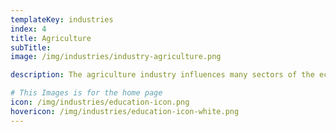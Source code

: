 ```yaml
---
templateKey: industries
index: 4
title: Agriculture
subTitle: 
image: /img/industries/industry-agriculture.png

description: The agriculture industry influences many sectors of the economy. Digital technologies have the potential to revolutionize agriculture by helping farmers work more precisely, efficiently and sustainably. The supply chain from farmers to granaries and to the consumers & restaurants is in a shake up mode. Digital can bring about revolutionary benefits to this trillion dollar industry worldwide. From IoT and digital platforms to the humble text messaging platforms like WhatsApp, the agriculture sector can benefit significantly from digital transformation. Data-driven insights can improve decision-making and practices and help increase environmental performance while making the job more attractive to younger generations. By using technology as a sustainable and scalable resource, transformation can take this industry to new heights. Automation, IoT, Drones and Robotics are transforming this industry to create a new supply chain legacy.  IoT is simplifying and streamlining the collection, inspection and distribution of agricultural resources using sensors on equipment and machines. Drones continue to gain popularity with the agricultural sector for providing farmers with aerial views so they can see full fields and large spans of their operations. Robots in agriculture reduce manpower hours and increase yield potential. 

# This Images is for the home page
icon: /img/industries/education-icon.png
hovericon: /img/industries/education-icon-white.png
---
```


